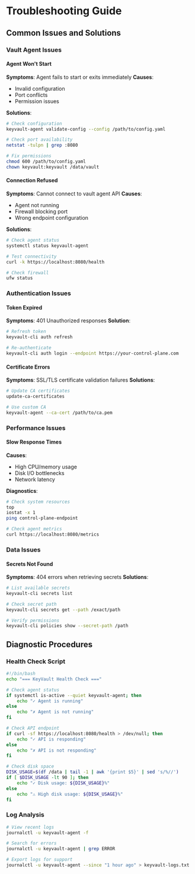 # Troubleshooting Guide

## Common Issues and Solutions

### Vault Agent Issues

#### Agent Won't Start
**Symptoms**: Agent fails to start or exits immediately
**Causes**: 
- Invalid configuration
- Port conflicts
- Permission issues

**Solutions**:
```bash
# Check configuration
keyvault-agent validate-config --config /path/to/config.yaml

# Check port availability
netstat -tulpn | grep :8080

# Fix permissions
chmod 600 /path/to/config.yaml
chown keyvault:keyvault /data/vault
```

#### Connection Refused
**Symptoms**: Cannot connect to vault agent API
**Causes**:
- Agent not running
- Firewall blocking port
- Wrong endpoint configuration

**Solutions**:
```bash
# Check agent status
systemctl status keyvault-agent

# Test connectivity
curl -k https://localhost:8080/health

# Check firewall
ufw status
```

### Authentication Issues

#### Token Expired
**Symptoms**: 401 Unauthorized responses
**Solution**:
```bash
# Refresh token
keyvault-cli auth refresh

# Re-authenticate
keyvault-cli auth login --endpoint https://your-control-plane.com
```

#### Certificate Errors
**Symptoms**: SSL/TLS certificate validation failures
**Solutions**:
```bash
# Update CA certificates
update-ca-certificates

# Use custom CA
keyvault-agent --ca-cert /path/to/ca.pem
```

### Performance Issues

#### Slow Response Times
**Causes**:
- High CPU/memory usage
- Disk I/O bottlenecks
- Network latency

**Diagnostics**:
```bash
# Check system resources
top
iostat -x 1
ping control-plane-endpoint

# Check agent metrics
curl https://localhost:8080/metrics
```

### Data Issues

#### Secrets Not Found
**Symptoms**: 404 errors when retrieving secrets
**Solutions**:
```bash
# List available secrets
keyvault-cli secrets list

# Check secret path
keyvault-cli secrets get --path /exact/path

# Verify permissions
keyvault-cli policies show --secret-path /path
```

## Diagnostic Procedures

### Health Check Script
```bash
#!/bin/bash
echo "=== KeyVault Health Check ==="

# Check agent status
if systemctl is-active --quiet keyvault-agent; then
    echo "✓ Agent is running"
else
    echo "✗ Agent is not running"
fi

# Check API endpoint
if curl -sf https://localhost:8080/health > /dev/null; then
    echo "✓ API is responding"
else
    echo "✗ API is not responding"
fi

# Check disk space
DISK_USAGE=$(df /data | tail -1 | awk '{print $5}' | sed 's/%//')
if [ $DISK_USAGE -lt 90 ]; then
    echo "✓ Disk usage: ${DISK_USAGE}%"
else
    echo "⚠ High disk usage: ${DISK_USAGE}%"
fi
```

### Log Analysis
```bash
# View recent logs
journalctl -u keyvault-agent -f

# Search for errors
journalctl -u keyvault-agent | grep ERROR

# Export logs for support
journalctl -u keyvault-agent --since "1 hour ago" > keyvault-logs.txt
```
